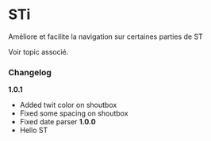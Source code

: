 STi
===========


Améliore et facilite la navigation sur certaines parties de ST

Voir topic associé.

### Changelog
**1.0.1**
- Added twit color on shoutbox
- Fixed some spacing on shoutbox
- Fixed date parser
**1.0.0**
- Hello ST